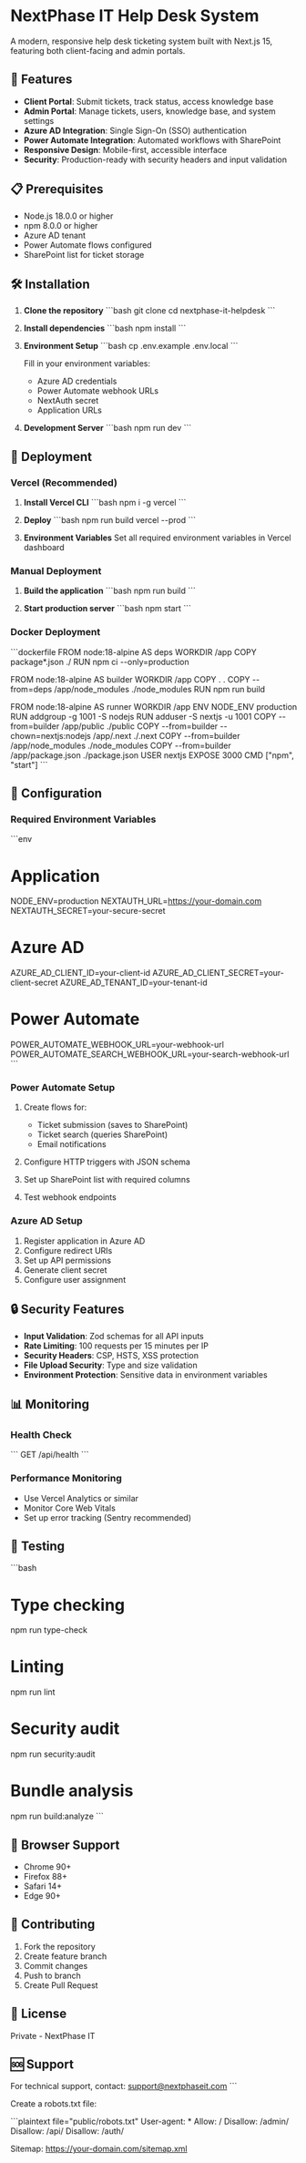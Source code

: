 # NextPhase IT Help Desk System

A modern, responsive help desk ticketing system built with Next.js 15, featuring both client-facing and admin portals.

## 🚀 Features

- **Client Portal**: Submit tickets, track status, access knowledge base
- **Admin Portal**: Manage tickets, users, knowledge base, and system settings
- **Azure AD Integration**: Single Sign-On (SSO) authentication
- **Power Automate Integration**: Automated workflows with SharePoint
- **Responsive Design**: Mobile-first, accessible interface
- **Security**: Production-ready with security headers and input validation

## 📋 Prerequisites

- Node.js 18.0.0 or higher
- npm 8.0.0 or higher
- Azure AD tenant
- Power Automate flows configured
- SharePoint list for ticket storage

## 🛠️ Installation

1. **Clone the repository**
   \`\`\`bash
   git clone <repository-url>
   cd nextphase-it-helpdesk
   \`\`\`

2. **Install dependencies**
   \`\`\`bash
   npm install
   \`\`\`

3. **Environment Setup**
   \`\`\`bash
   cp .env.example .env.local
   \`\`\`
   
   Fill in your environment variables:
   - Azure AD credentials
   - Power Automate webhook URLs
   - NextAuth secret
   - Application URLs

4. **Development Server**
   \`\`\`bash
   npm run dev
   \`\`\`

## 🚀 Deployment

### Vercel (Recommended)

1. **Install Vercel CLI**
   \`\`\`bash
   npm i -g vercel
   \`\`\`

2. **Deploy**
   \`\`\`bash
   npm run build
   vercel --prod
   \`\`\`

3. **Environment Variables**
   Set all required environment variables in Vercel dashboard

### Manual Deployment

1. **Build the application**
   \`\`\`bash
   npm run build
   \`\`\`

2. **Start production server**
   \`\`\`bash
   npm start
   \`\`\`

### Docker Deployment

\`\`\`dockerfile
FROM node:18-alpine AS deps
WORKDIR /app
COPY package*.json ./
RUN npm ci --only=production

FROM node:18-alpine AS builder
WORKDIR /app
COPY . .
COPY --from=deps /app/node_modules ./node_modules
RUN npm run build

FROM node:18-alpine AS runner
WORKDIR /app
ENV NODE_ENV production
RUN addgroup -g 1001 -S nodejs
RUN adduser -S nextjs -u 1001
COPY --from=builder /app/public ./public
COPY --from=builder --chown=nextjs:nodejs /app/.next ./.next
COPY --from=builder /app/node_modules ./node_modules
COPY --from=builder /app/package.json ./package.json
USER nextjs
EXPOSE 3000
CMD ["npm", "start"]
\`\`\`

## 🔧 Configuration

### Required Environment Variables

\`\`\`env
# Application
NODE_ENV=production
NEXTAUTH_URL=https://your-domain.com
NEXTAUTH_SECRET=your-secure-secret

# Azure AD
AZURE_AD_CLIENT_ID=your-client-id
AZURE_AD_CLIENT_SECRET=your-client-secret
AZURE_AD_TENANT_ID=your-tenant-id

# Power Automate
POWER_AUTOMATE_WEBHOOK_URL=your-webhook-url
POWER_AUTOMATE_SEARCH_WEBHOOK_URL=your-search-webhook-url
\`\`\`

### Power Automate Setup

1. Create flows for:
   - Ticket submission (saves to SharePoint)
   - Ticket search (queries SharePoint)
   - Email notifications

2. Configure HTTP triggers with JSON schema
3. Set up SharePoint list with required columns
4. Test webhook endpoints

### Azure AD Setup

1. Register application in Azure AD
2. Configure redirect URIs
3. Set up API permissions
4. Generate client secret
5. Configure user assignment

## 🔒 Security Features

- **Input Validation**: Zod schemas for all API inputs
- **Rate Limiting**: 100 requests per 15 minutes per IP
- **Security Headers**: CSP, HSTS, XSS protection
- **File Upload Security**: Type and size validation
- **Environment Protection**: Sensitive data in environment variables

## 📊 Monitoring

### Health Check
\`\`\`
GET /api/health
\`\`\`

### Performance Monitoring
- Use Vercel Analytics or similar
- Monitor Core Web Vitals
- Set up error tracking (Sentry recommended)

## 🧪 Testing

\`\`\`bash
# Type checking
npm run type-check

# Linting
npm run lint

# Security audit
npm run security:audit

# Bundle analysis
npm run build:analyze
\`\`\`

## 📱 Browser Support

- Chrome 90+
- Firefox 88+
- Safari 14+
- Edge 90+

## 🤝 Contributing

1. Fork the repository
2. Create feature branch
3. Commit changes
4. Push to branch
5. Create Pull Request

## 📄 License

Private - NextPhase IT

## 🆘 Support

For technical support, contact: support@nextphaseit.com
\`\`\`

Create a robots.txt file:

\`\`\`plaintext file="public/robots.txt"
User-agent: *
Allow: /
Disallow: /admin/
Disallow: /api/
Disallow: /auth/

Sitemap: https://your-domain.com/sitemap.xml
